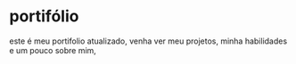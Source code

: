 # portifólio 
 este é meu portifolio atualizado, venha ver meu projetos, minha habilidades e um pouco sobre mim,
